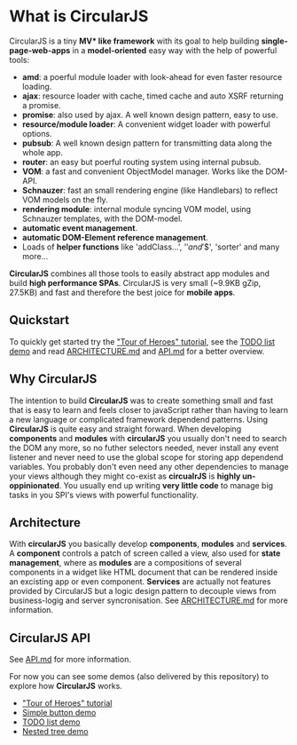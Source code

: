 # What is CircularJS

CircularJS is a tiny **MV\* like framework** with its goal to help building **single-page-web-apps** in a **model-oriented** easy way with the help of powerful tools:
 - **amd**: a poerful module loader with look-ahead for even faster resource loading.
 - **ajax**: resource loader with cache, timed cache and auto XSRF returning a promise.
 - **promise**: also used by ajax. A well known design pattern, easy to use.
 - **resource/module loader**: A convenient widget loader with powerful options.
 - **pubsub**: A well known design pattern for transmitting data along the whole app.
 - **router**: an easy but poerful routing system using internal pubsub.
 - **VOM**: a fast and convenient ObjectModel manager. Works like the DOM-API.
 - **Schnauzer**: fast an small rendering engine (like Handlebars) to reflect VOM models on the fly.
 - **rendering module**: internal module syncing VOM model, using Schnauzer templates, with the DOM-model.
 - **automatic event management**.
 - **automatic DOM-Element reference management**.
 - Loads of **helper functions** like 'addClass...', '$' and '$$', 'sorter' and many more...

**CircularJS** combines all those tools to easily abstract app modules and build **high performance SPAs**. CircularJS is very small (~9.9KB gZip, 27.5KB) and fast and therefore the best joice for **mobile apps**.

## Quickstart

To quickly get started try the ["Tour of Heroes" tutorial](heroes), see the [TODO list demo](http://dematte.at/circularjs/todo/) and read [ARCHITECTURE.md](ARCHITECTURE.md) and [API.md](API.md) for a better overview.

## Why CircularJS

The intention to build **CircularJS** was to create something small and fast that is easy to learn and feels closer to javaScript rather than having to learn a new language or complicated framework dependend patterns.
Using **CircularJS** is quite easy and straight forward.
When developing **components** and **modules** with **circularJS** you usually don't need to search the DOM any more, so no futher selectors needed, never install any event listener and never need to use the global scope for storing app dependend variables. You probably don't even need any other dependencies to manage your views although they might co-exist as **circualrJS** is **highly un-oppinionated**.
You usually end up writing **very little code** to manage big tasks in you SPI's views with powerful functionality.

## Architecture

With **circularJS** you basically develop **components**, **modules** and **services**.
A **component** controls a patch of screen called a view, also used for **state management**, where as **modules** are a compositions of several components in a widget like HTML document that can be rendered inside an excisting app or even component.
**Services** are actually not features provided by CircularJS but a logic design pattern to decouple views from business-logig and server syncronisation.
See [ARCHITECTURE.md](ARCHITECTURE.md) for more information.

## CircularJS API

See [API.md](API.md) for more information.


For now you can see some demos (also delivered by this repository) to explore how **CircularJS** works.

* ["Tour of Heroes" tutorial](http://dematte.at/circularjs/heroes)
* [Simple button demo](http://dematte.at/circularjs/)
* [TODO list demo](http://dematte.at/circularjs/todo/)
* [Nested tree demo](http://dematte.at/circularjs/tree/)

